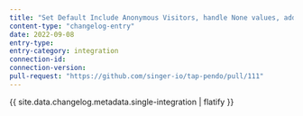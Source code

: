 ```yaml
---
title: "Set Default Include Anonymous Visitors, handle None values, add unit tests"
content-type: "changelog-entry"
date: 2022-09-08
entry-type: 
entry-category: integration
connection-id: 
connection-version: 
pull-request: "https://github.com/singer-io/tap-pendo/pull/111"
---
```

{{ site.data.changelog.metadata.single-integration | flatify }}